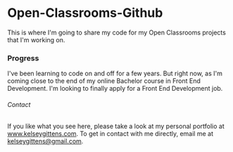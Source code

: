 # Open-Classrooms-Github

This is where I'm going to share my code for my Open Classrooms projects that I'm working on.



### Progress

I've been learning to code on and off for a few years. But right now, as I'm coming close to the end of my online Bachelor course in Front End Development. I'm looking to finally apply for a Front End Development job.



###### Contact

If you like what you see here, please take a look at my personal portfolio at www.kelseygittens.com. To get in contact with me directly, email me at kelseygittens@gmail.com.